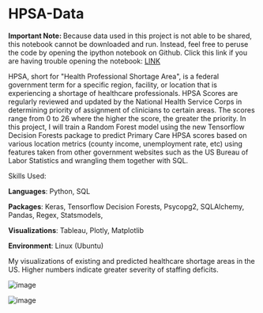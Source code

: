 # HPSA-Data

<b> Important Note: </b> Because data used in this project is not able to be shared, this notebook cannot be downloaded and run. Instead, feel free to peruse the code by opening the ipython notebook on Github. Click this link if you are having trouble opening the notebook: <a href='https://github.com/RandomMan0880/HPSA-Data/blob/main/HPSA_Predictor.ipynb'> LINK </a>

HPSA, short for "Health Professional Shortage Area", is a federal government term for a specific region, facility, or location that is experiencing a shortage of healthcare professionals. HPSA Scores are regularly reviewed and updated by the National Health Service Corps in determining priority of assignment of clinicians to certain areas. The scores range from 0 to 26 where the higher the score, the greater the priority. In this project, I will train a Random Forest model using the new Tensorflow Decision Forests package to predict Primary Care HPSA scores based on various location metrics (county income, unemployment rate, etc) using features taken from other government websites such as the US Bureau of Labor Statistics and wrangling them together with SQL.

Skills Used:

<b>Languages</b>: Python, SQL

<b>Packages</b>: Keras, Tensorflow Decision Forests, Psycopg2, SQLAlchemy, Pandas, Regex, Statsmodels, 

<b>Visualizations</b>: Tableau, Plotly, Matplotlib

<b>Environment</b>: Linux (Ubuntu)




My visualizations of existing and predicted healthcare shortage areas in the US. Higher numbers indicate greater severity of staffing deficits. 


![image](https://user-images.githubusercontent.com/71114407/195734535-967a1b6d-5814-4d04-ab73-760ab9c19681.png)

![image](https://user-images.githubusercontent.com/71114407/195734555-9715ad27-fb9c-4dad-b752-7448a331c86b.png)



